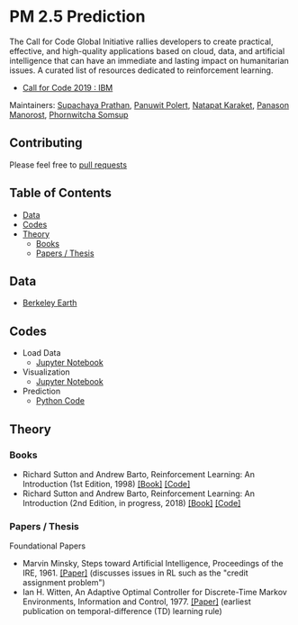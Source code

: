 # PM 2.5 Prediction  

The Call for Code Global Initiative rallies developers to create practical, effective, and high-quality applications based on cloud, data, and artificial intelligence that can have an immediate and lasting impact on humanitarian issues.
A curated list of resources dedicated to reinforcement learning.
- [Call for Code 2019 : IBM](https://callforcode.org/challenge/)

Maintainers:    [Supachaya Prathan](https://github.com/supachaya2535),
                [Panuwit Polert](https://github.com/parkkk123),
                [Natapat Karaket](https://github.com/cartoon2541),
                [Panason Manorost](...),
                [Phornwitcha Somsup](...)

## Contributing
Please feel free to [pull requests](https://github.com/supachaya2535/PM2.5-Prediction/pulls)

## Table of Contents
 - [Data](#Data)
 - [Codes](#codes)
 - [Theory](#theory)
    - [Books](#Books)
    - [Papers / Thesis](#papers--thesis)

## Data
- [Berkeley Earth](http://berkeleyearth.lbl.gov/air-quality/local/Thailand)

## Codes
- Load Data 
  - [Jupyter Notebook](https://github.com/supachaya2535/PM2.5-Prediction/blob/master/Code/Load_Data_Province.ipynb) 
- Visualization
  - [Jupyter Notebook](https://github.com/supachaya2535/PM2.5-Prediction/blob/master/Code/Vistualization.ipynb) 
- Prediction
  - [Python Code](...)
    

## Theory

### Books
 - Richard Sutton and Andrew Barto, Reinforcement Learning: An Introduction (1st Edition, 1998) [[Book]](http://incompleteideas.net/book/ebook/the-book.html) [[Code]](http://incompleteideas.net/book/code/code.html)
 - Richard Sutton and Andrew Barto, Reinforcement Learning: An Introduction (2nd Edition, in progress, 2018) [[Book]](http://incompleteideas.net/book/bookdraft2018jan1.pdf) [[Code]](https://github.com/ShangtongZhang/reinforcement-learning-an-introduction)

### Papers / Thesis
Foundational Papers
 - Marvin Minsky, Steps toward Artificial Intelligence, Proceedings of the IRE, 1961. [[Paper]](http://staffweb.worc.ac.uk/DrC/Courses%202010-11/Comp%203104/Tutor%20Inputs/Session%209%20Prep/Reading%20material/Minsky60steps.pdf) (discusses issues in RL such as the "credit assignment problem")
 - Ian H. Witten, An Adaptive Optimal Controller for Discrete-Time Markov Environments, Information and Control, 1977. [[Paper]](http://www.cs.waikato.ac.nz/~ihw/papers/77-IHW-AdaptiveController.pdf) (earliest publication on temporal-difference (TD) learning rule)
  
